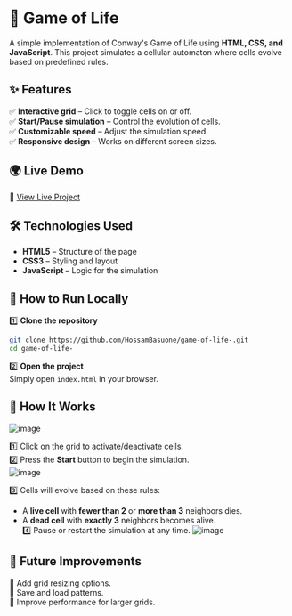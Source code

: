 # 🧬 Game of Life  

A simple implementation of Conway's Game of Life using **HTML, CSS, and JavaScript**. This project simulates a cellular automaton where cells evolve based on predefined rules.  

## ✨ Features  

✅ **Interactive grid** – Click to toggle cells on or off.  
✅ **Start/Pause simulation** – Control the evolution of cells.  
✅ **Customizable speed** – Adjust the simulation speed.  
✅ **Responsive design** – Works on different screen sizes.  

## 🌍 Live Demo  
🚀 [View Live Project](shopping-site-black-three.vercel.app) 

## 🛠 Technologies Used  

- **HTML5** – Structure of the page  
- **CSS3** – Styling and layout  
- **JavaScript** – Logic for the simulation  

## 🚀 How to Run Locally  

1️⃣ **Clone the repository**  
```bash
git clone https://github.com/HossamBasuone/game-of-life-.git
cd game-of-life-
```  

2️⃣ **Open the project**  
Simply open `index.html` in your browser.  

## 📝 How It Works  
![image](https://github.com/user-attachments/assets/65a81b28-6b5f-4bcb-b000-4c82f7e23e4a)

1️⃣ Click on the grid to activate/deactivate cells.  
2️⃣ Press the **Start** button to begin the simulation.  
![image](https://github.com/user-attachments/assets/222d6c31-c92a-436c-b6ee-6025f4d975a9)

3️⃣ Cells will evolve based on these rules:  
   - A **live cell** with **fewer than 2** or **more than 3** neighbors dies.  
   - A **dead cell** with **exactly 3** neighbors becomes alive.  
4️⃣ Pause or restart the simulation at any time.
![image](https://github.com/user-attachments/assets/6c06b008-7cc5-4221-afe3-3f3a8c1ff6ea)


## 📌 Future Improvements  

🔹 Add grid resizing options.  
🔹 Save and load patterns.  
🔹 Improve performance for larger grids.  
